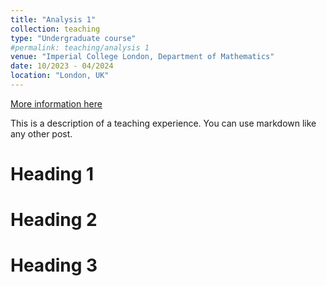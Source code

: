 ```yaml
---
title: "Analysis 1"
collection: teaching
type: "Undergraduate course"
#permalink: teaching/analysis 1
venue: "Imperial College London, Department of Mathematics"
date: 10/2023 - 04/2024
location: "London, UK"
---
```


[More information here](https://www.imperial.ac.uk/computing/current-students/courses/math40002/)

This is a description of a teaching experience. You can use markdown like any other post.

Heading 1
======

Heading 2
======

Heading 3
======
